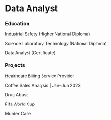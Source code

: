 # Data Analyst

### Education
Industrial Safety (Higher National Diploma)

Science Laboratory Technology (National Diploma)

Data Analyst (Certificate)

### Projects
Healthcare Billing Service Provider

Coffee Sales Analysis | Jan–Jun 2023

Drug Abuse

Fifa World Cup

Murder Case
